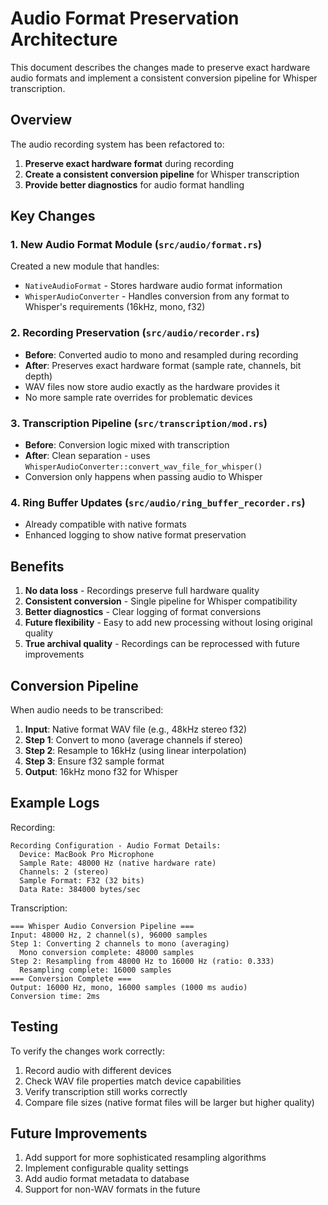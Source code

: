 # Audio Format Preservation Architecture

This document describes the changes made to preserve exact hardware audio formats and implement a consistent conversion pipeline for Whisper transcription.

## Overview

The audio recording system has been refactored to:

1. **Preserve exact hardware format** during recording
2. **Create a consistent conversion pipeline** for Whisper transcription
3. **Provide better diagnostics** for audio format handling

## Key Changes

### 1. New Audio Format Module (`src/audio/format.rs`)

Created a new module that handles:
- `NativeAudioFormat` - Stores hardware audio format information
- `WhisperAudioConverter` - Handles conversion from any format to Whisper's requirements (16kHz, mono, f32)

### 2. Recording Preservation (`src/audio/recorder.rs`)

- **Before**: Converted audio to mono and resampled during recording
- **After**: Preserves exact hardware format (sample rate, channels, bit depth)
- WAV files now store audio exactly as the hardware provides it
- No more sample rate overrides for problematic devices

### 3. Transcription Pipeline (`src/transcription/mod.rs`)

- **Before**: Conversion logic mixed with transcription
- **After**: Clean separation - uses `WhisperAudioConverter::convert_wav_file_for_whisper()`
- Conversion only happens when passing audio to Whisper

### 4. Ring Buffer Updates (`src/audio/ring_buffer_recorder.rs`)

- Already compatible with native formats
- Enhanced logging to show native format preservation

## Benefits

1. **No data loss** - Recordings preserve full hardware quality
2. **Consistent conversion** - Single pipeline for Whisper compatibility
3. **Better diagnostics** - Clear logging of format conversions
4. **Future flexibility** - Easy to add new processing without losing original quality
5. **True archival quality** - Recordings can be reprocessed with future improvements

## Conversion Pipeline

When audio needs to be transcribed:

1. **Input**: Native format WAV file (e.g., 48kHz stereo f32)
2. **Step 1**: Convert to mono (average channels if stereo)
3. **Step 2**: Resample to 16kHz (using linear interpolation)
4. **Step 3**: Ensure f32 sample format
5. **Output**: 16kHz mono f32 for Whisper

## Example Logs

Recording:
```
Recording Configuration - Audio Format Details:
  Device: MacBook Pro Microphone
  Sample Rate: 48000 Hz (native hardware rate)
  Channels: 2 (stereo)
  Sample Format: F32 (32 bits)
  Data Rate: 384000 bytes/sec
```

Transcription:
```
=== Whisper Audio Conversion Pipeline ===
Input: 48000 Hz, 2 channel(s), 96000 samples
Step 1: Converting 2 channels to mono (averaging)
  Mono conversion complete: 48000 samples
Step 2: Resampling from 48000 Hz to 16000 Hz (ratio: 0.333)
  Resampling complete: 16000 samples
=== Conversion Complete ===
Output: 16000 Hz, mono, 16000 samples (1000 ms audio)
Conversion time: 2ms
```

## Testing

To verify the changes work correctly:

1. Record audio with different devices
2. Check WAV file properties match device capabilities
3. Verify transcription still works correctly
4. Compare file sizes (native format files will be larger but higher quality)

## Future Improvements

1. Add support for more sophisticated resampling algorithms
2. Implement configurable quality settings
3. Add audio format metadata to database
4. Support for non-WAV formats in the future